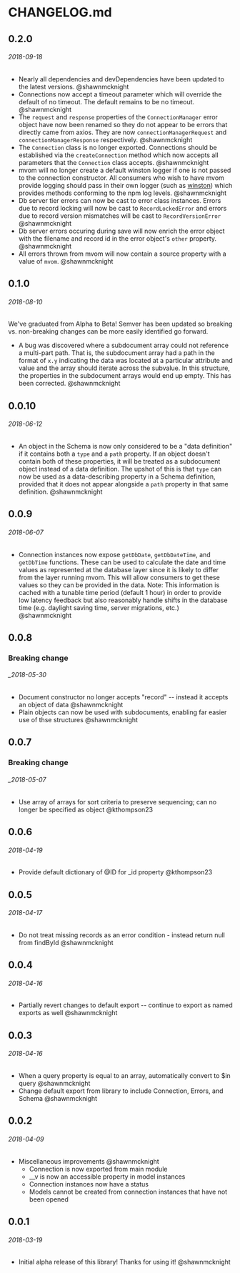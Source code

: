 # CHANGELOG.md
## 0.2.0
###### _2018-09-18_
- Nearly all dependencies and devDependencies have been updated to the latest versions. @shawnmcknight
- Connections now accept a timeout parameter which will override the default of no timeout.  The default remains to be
no timeout. @shawnmcknight
- The `request` and `response` properties of the `ConnectionManager` error object have now been renamed so they do not appear
to be errors that directly came from axios.  They are now `connectionManagerRequest` and `connectionManagerResponse`
respectively. @shawnmcknight
- The `Connection` class is no longer exported.  Connections should be established via the `createConnection` method which
now accepts all parameters that the `Connection` class accepts. @shawnmcknight
- mvom will no longer create a default winston logger if one is not passed to the connection constructor.  All consumers who wish
to have mvom provide logging should pass in their own logger (such as [winston](https://www.npmjs.com/package/winston))
which provides methods conforming to the npm log levels. @shawnmcknight
- Db server tier errors can now be cast to error class instances.  Errors due to record locking will
now be cast to `RecordLockedError` and errors due to record version mismatches will be cast to `RecordVersionError` @shawnmcknight
- Db server errors occuring during save will now enrich the error object with the filename and record id in the error
object's `other` property. @shawnmcknight
- All errors thrown from mvom will now contain a source property with a value of `mvom`. @shawnmcknight

## 0.1.0
###### _2018-08-10_
We've graduated from Alpha to Beta!  Semver has been updated so breaking vs. non-breaking changes
can be more easily identified go forward.
- A bug was discovered where a subdocument array could not reference a multi-part path.  That is,
  the subdocument array had a path in the format of `x.y` indicating the data was located at a
  particular attribute and value and the array should iterate across the subvalue.  In this structure,
  the properties in the subdocument arrays would end up empty.  This has been corrected. @shawnmcknight

## 0.0.10
###### _2018-06-12_
- An object in the Schema is now only considered to be a "data definition" if it contains both
  a `type` and a `path` property.  If an object doesn't contain both of these properties, it will
  be treated as a subdocument object instead of a data definition.  The upshot of this is that
  `type` can now be used as a data-describing property in a Schema definition, provided that it does
  not appear alongside a `path` property in that same definition. @shawnmcknight

## 0.0.9
###### _2018-06-07_
- Connection instances now expose `getDbDate`, `getDbDateTime`, and `getDbTime` functions.
  These can be used to calculate the date and time values as represented at the
  database layer since it is likely to differ from the layer running mvom.  This
  will allow consumers to get these values so they can be provided in the data.
  Note: This information is cached with a tunable time period (default 1 hour) in order
  to provide low latency feedback but also reasonably handle shifts in the database time
  (e.g. daylight saving time, server migrations, etc.) @shawnmcknight

## 0.0.8
### Breaking change
###### _2018-05-30
- Document constructor no longer accepts "record" -- instead it accepts an object of data @shawnmcknight
- Plain objects can now be used with subdocuments, enabling far easier use of thse structures @shawnmcknight

## 0.0.7
### Breaking change
###### _2018-05-07
- Use array of arrays for sort criteria to preserve sequencing; can no longer be specified as object @kthompson23

## 0.0.6
###### _2018-04-19_
- Provide default dictionary of @ID for _id property @kthompson23

## 0.0.5
###### _2018-04-17_
- Do not treat missing records as an error condition - instead return null from findById @shawnmcknight

## 0.0.4
###### _2018-04-16_
- Partially revert changes to default export -- continue to export as named exports as well @shawnmcknight

## 0.0.3
###### _2018-04-16_
- When a query property is equal to an array, automatically convert to $in query @shawnmcknight
- Change default export from library to include Connection, Errors, and Schema @shawnmcknight

## 0.0.2
###### _2018-04-09_
- Miscellaneous improvements @shawnmcknight
  - Connection is now exported from main module
  - __v is now an accessible property in model instances
  - Connection instances now have a status
  - Models cannot be created from connection instances that have not been opened

## 0.0.1
###### _2018-03-19_
- Initial alpha release of this library!  Thanks for using it! @shawnmcknight
